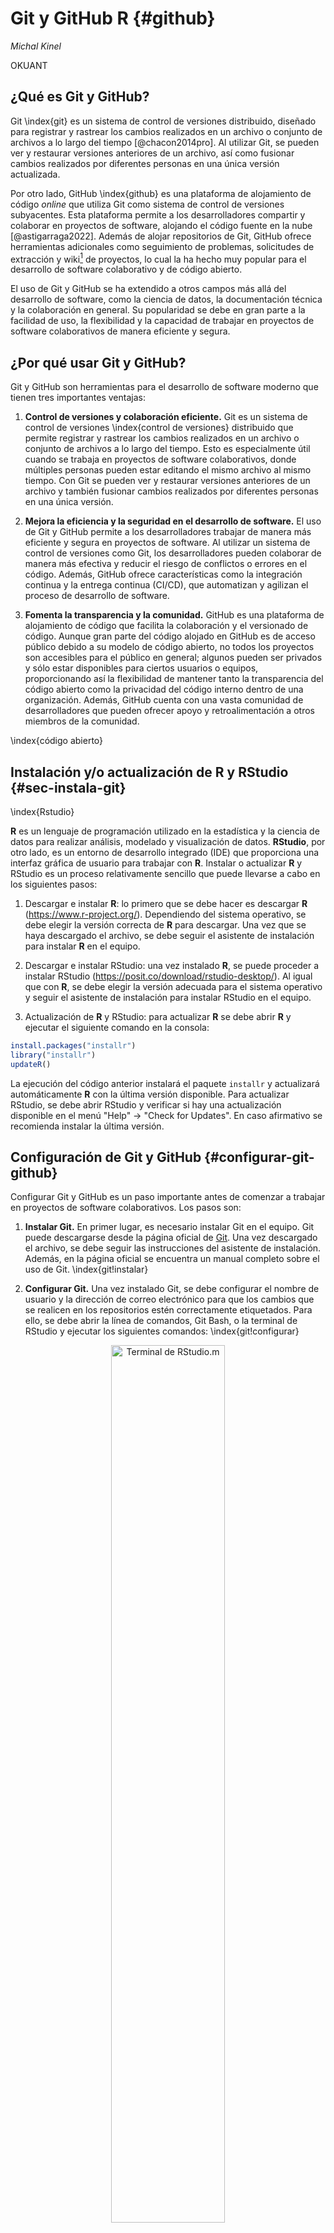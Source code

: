 


# Git y GitHub R {#github}

*Michal Kinel*

OKUANT

## ¿Qué es Git y GitHub?


Git \index{git} es un sistema de control de versiones distribuido, diseñado para
registrar y rastrear los cambios realizados en un archivo o conjunto de
archivos a lo largo del tiempo [@chacon2014pro]. Al utilizar Git, se pueden ver y
restaurar versiones anteriores de un archivo, así como fusionar cambios
realizados por diferentes personas en una única versión actualizada.

Por otro lado, GitHub \index{github} es una plataforma de alojamiento de código *online*
que utiliza Git como sistema de control de versiones subyacentes. Esta
plataforma permite a los desarrolladores compartir y colaborar en
proyectos de software, alojando el código fuente en la nube [@astigarraga2022]. Además de
alojar repositorios de Git, GitHub ofrece herramientas adicionales como
seguimiento de problemas, solicitudes de extracción y wiki[^git-wiki] de
proyectos, lo cual la ha hecho muy popular para el desarrollo de
software colaborativo y de código abierto.

[^git-wiki]: Un wiki es un sitio diseñado para que grupos de usuarios puedan crear páginas sencillas y vincularlas entre sí para capturar y compartir ideas rápidamente.

El uso de Git y GitHub se ha extendido a otros campos más allá del
desarrollo de software, como la ciencia de datos, la documentación
técnica y la colaboración en general. Su popularidad se debe en gran
parte a la facilidad de uso, la flexibilidad y la capacidad de trabajar
en proyectos de software colaborativos de manera eficiente y segura.


## ¿Por qué usar Git y GitHub?


Git y GitHub son herramientas para el desarrollo de software moderno que tienen tres importantes ventajas:

1.  **Control de versiones y colaboración eficiente.** Git es un sistema
    de control de versiones \index{control de versiones} distribuido que permite registrar y rastrear
    los cambios realizados en un archivo o conjunto de archivos a lo
    largo del tiempo. Esto es especialmente útil cuando se trabaja en
    proyectos de software colaborativos, donde múltiples personas pueden
    estar editando el mismo archivo al mismo tiempo. Con Git se pueden
    ver y restaurar versiones anteriores de un archivo y también
    fusionar cambios realizados por diferentes personas en una única
    versión. 

2.  **Mejora la eficiencia y la seguridad en el desarrollo de software.**
    El uso de Git y GitHub permite a los desarrolladores trabajar de
    manera más eficiente y segura en proyectos de software. Al utilizar
    un sistema de control de versiones como Git, los desarrolladores
    pueden colaborar de manera más efectiva y reducir el riesgo de
    conflictos o errores en el código. Además, GitHub ofrece
    características como la integración continua y la entrega continua
    (CI/CD), que automatizan y agilizan el proceso de desarrollo de
    software.

3.  **Fomenta la transparencia y la comunidad.** GitHub es una plataforma de alojamiento de código que facilita la colaboración y el versionado de código. Aunque gran parte del código alojado en GitHub es de acceso público debido a su modelo de código abierto, no todos los proyectos son accesibles para el público en general; algunos pueden ser privados y sólo estar disponibles para ciertos usuarios o equipos, proporcionando así la flexibilidad de mantener tanto la transparencia del código abierto como la privacidad del código interno dentro de una organización. Además, GitHub cuenta con una vasta comunidad de desarrolladores que pueden ofrecer apoyo y retroalimentación a otros miembros de la comunidad.
    
\index{código abierto}



## Instalación y/o actualización de **R** y RStudio {#sec-instala-git}
\index{Rstudio}

**R** es un lenguaje de programación utilizado en la estadística y la
ciencia de datos para realizar análisis, modelado y visualización de
datos. **RStudio**, por otro lado, es un entorno de desarrollo integrado
(IDE) que proporciona una interfaz gráfica de usuario para trabajar con
**R**. Instalar o actualizar **R** y RStudio es un proceso relativamente
sencillo que puede llevarse a cabo en los siguientes pasos:

1.  Descargar e instalar **R**: lo primero que se debe hacer es descargar
    **R** (https://www.r-project.org/). Dependiendo del sistema
    operativo, se debe elegir la versión correcta de **R** para
    descargar. Una vez que se haya descargado el archivo, se debe seguir
    el asistente de instalación para instalar **R** en el equipo.

2.  Descargar e instalar RStudio: una vez instalado **R**, se puede
    proceder a instalar RStudio (https://posit.co/download/rstudio-desktop/). Al igual que
    con **R**, se debe elegir la versión adecuada para el sistema
    operativo y seguir el asistente de instalación para instalar
    RStudio en el equipo.

3.  Actualización de **R** y RStudio: para actualizar **R** se debe
    abrir **R** y ejecutar el siguiente comando en la consola:

  

```r
install.packages("installr") 
library("installr")
updateR()
```

La ejecución del código anterior instalará el paquete `installr` y actualizará automáticamente **R** con la última versión disponible. Para actualizar RStudio, se debe
abrir RStudio y verificar si hay una actualización disponible en el
menú "Help" -> "Check for Updates". En caso afirmativo se recomienda instalar
la última versión.

<!-- En resumen, la instalación o actualización de **R** y RStudio es un -->
<!-- proceso sencillo que se puede realizar siguiendo los pasos mencionados -->
<!-- anteriormente. Mantener estas herramientas actualizadas es importante -->
<!-- para asegurarse de tener acceso a las últimas características y -->
<!-- correcciones de errores. -->

## Configuración de Git y GitHub {#configurar-git-github}

Configurar Git y GitHub es un paso importante antes de comenzar a
trabajar en proyectos de software colaborativos. Los pasos son:


1. **Instalar Git.**  En primer lugar, es necesario instalar Git en el
equipo. Git puede descargarse desde la página oficial de
[Git](https://git-scm.com/downloads). Una vez descargado el
archivo, se debe seguir las instrucciones del asistente de instalación. Además, en la página oficial se encuentra un manual completo
sobre el uso de Git. \index{git!instalar}

2. **Configurar Git.** Una vez instalado Git, se debe configurar
el nombre de usuario y la dirección de correo electrónico para que los
cambios que se realicen en los repositorios estén correctamente
etiquetados. Para ello, se debe abrir la línea de comandos, Git
Bash, o la terminal de RStudio y ejecutar los siguientes comandos:
\index{git!configurar}

<div class="figure" style="text-align: center">
<img src="img/terminal.jpg" alt="Terminal de RStudio.m " width="60%" />
<p class="caption">(\#fig:c310003002)Terminal de RStudio.m </p>
</div>


```git
$ git config --global user.name "Su Nombre"
$ git config --global user.email "su.correo@ejemplo.com"
```
  Con ello se configura el nombre de usuario y la dirección de correo
  electrónico de forma global en Git.

3. **Crear una cuenta en GitHub.** Para utilizar GitHub, es necesario crear
una cuenta en la página oficial de GitHub (<https://github.com/join>).
Una vez creada la cuenta, se debe iniciar sesión en GitHub.
\index{git!crear cuenta}

4. El siguiente paso es la autentificación de las conexiones, que puede hacerse bien mediante clave SHH (Sec. \@ref(clavessh)) o bien mediante *token* de acceso personal (Sec. \@ref(token)).

### Autentificación de las conexiones mediante clave SSH {#clavessh}

Si se quieren autentificar las conexiones con GitHub mediante una clave SSH  (protocolo *Secure Shell*), el primer paso será **configurar la clave SSH**. \index{ssh} La clave SSH es una credencial de acceso para el protocolo de red que permite el acceso remoto a través de una conexión cifrada. Para autentificar las conexiones con GitHub de
manera segura se recomienda configurar una clave SSH en el equipo y
agregarla a la cuenta de GitHub [véase @happygitwithr, Cap. 10]. Para ello, se debe abrir la línea de
comandos Git Bash o la terminal de RStudio y ejecutar el siguiente comando:


```git
$ ssh-keygen -t rsa -b 4096 -C "su.correo@ejemplo.com"
```

generándose una clave SSH. A continuación, se debe agregar la clave
SSH al agente de SSH:
  

```git
$ eval "$(ssh-agent -s)"
$ ssh-add ~/.ssh/id_rsa
```

Finalmente, se debe copiar la clave SSH al portapapeles:


```git
$ clip < ~/.ssh/id_rsa.pub
```
  
y agregarla a la cuenta de GitHub siguiendo las instrucciones en la página de configuración de la cuenta de GitHub:
  

-   en la esquina superior derecha de la página del inicio, haga clic en la
    foto del perfil y, luego, en "Settings" (Configuración);

-   en la sección "Accsess" de la barra lateral, haga clic en "SSH and GPG keys";

-   haga clic en "New SSH key" para agregar la clave SSH (Fig. \@ref(fig:c310003008));

<div class="figure" style="text-align: center">
<img src="img/ssh-add-ssh-key-with-auth.png" alt="Llaves SSH en GitHub" width="60%" />
<p class="caption">(\#fig:c310003008)Llaves SSH en GitHub</p>
</div>

-   en el campo "Title" (Título), agregue una etiqueta descriptiva para
    la clave nueva. Por ejemplo, si está utilizando un portátil
    personal, puede llamar a esta clave "Portátil personal";

-   seleccione el tipo de clave, ya sea de autentificación o de firma;[^git-firma]
    
[^git-firma]: Para obtener más información sobre la firma de una confirmación,
    consulte https://docs.github.com/es/authentication/managing-commit-signature-verification/about-commit-signature-verification


-   pegue su clave pública en el campo "Key" (Fig. \@ref(fig:c310003009));

-   haga clic en "Add SSH key" para agregar la clave SSH;

-   si se le solicita, confirme su contraseña en GitHub.

[^git-token]: Para más información sobre el token de aceso personal consulte el 
Cap. 9 de @happygitwithr (https://happygitwithr.com/https-pat.html).

<div class="figure" style="text-align: center">
<img src="img/ssh-key-paste-with-type.png" alt="Añadir llave SSH en GitHub." width="60%" />
<p class="caption">(\#fig:c310003009)Añadir llave SSH en GitHub.</p>
</div>


### Autentificación basada en token de acceso personal {#token}

Además de utilizar una clave SSH para autentificar las conexiones con
GitHub, también se puede utilizar la autentificación basada en un *token* de
acceso personal (PAT, por sus iniciales en inglés), \index{pat} de GitHub. 

Esta forma de autentificación es
recomendada por GitHub por su seguridad,
especialmente cuando se trabaja con aplicaciones y herramientas que
requieren acceso a repositorios de GitHub.[^git-token] 

A continuación, se describen los pasos para utilizar la autentificación
basada en el *token* de acceso personal de GitHub.

1.  **Generar el token PAT:** existen dos librerías, `usethis` y `gitcreds,`
    que facilitan la generación del PAT y almacenarlo. Para ello se
    introduce en la consola de RStudio:


```r
library(usethis)
usethis::create_github_token()
```


2.  **Seguir las instrucciones en GitHub**: a continuación hay que abrir el sito
    web de GitHub. Se accede mediante el usuario y contraseña, con el
    cuadro para generación del PAT, *New personal access token *(*classic*). En *Note* se introduce una nota identificativa, igual
    que en el procedimiento anterior, y se selecciona el tiempo de
    validez del PAT en la pestaña *Expiration*, dejando las demás
    opciones por defecto. Se hace clic en *Generate token* para crear el
    *token*. Se copia el *token* en la nueva ventana para posteriormente introducirlo en la consola:

    

```r
library(gitcreds)
gitcreds::gitcreds_set()
```

En *password* se pega el *token* copiado anteriormente.

3.  **Verificación del PAT**: para verificar que el nuevo PAT está configurado se introduce en la
    consola:


```r
gitcreds::gitcreds_get(use_cache = FALSE)
```
  

Si la autentificación fue correcta se generará una salida similar a la
  siguiente:
  

```r
 <gitcreds>
   protocol: https
   host    : github.com
   username: mi_usuario
   password: <-- hidden -->
```

Se ha detallado la instalación y configuración de Git, la creación de una cuenta en GitHub y la autentificación mediante clave SSH y token de acceso personal (PAT), estableciendo las bases para un control eficaz de versiones y colaboración.

A continuación, en el apartado "Conectar Git y GitHub con RStudio", se tratará la integración de estas herramientas con RStudio, proporcionando instrucciones para facilitar una incorporación fluida en dicho entorno de desarrollo integrado.


## Conectar Git y GitHub con Rstudio


### RSstudio primero {#conectar-rstudio-primero}

Este apartado se centra en la creación de un nuevo proyecto
en un ordenador local para posteriormente subirlo a GitHub, en remoto.

Una vez instalado y configurado Git en nuestro sistema y ya en disposición de la cuenta
de GitHub, hay que seguir los siguientes pasos para conectar Git y GitHub
con RStudio:

1.  Configurar Git en RStudio: una vez que Git está instalado en el
    sistema, se debe configurar Git en RStudio. Para ello, se debe ir a
    la pestaña "Tools" en la barra de menú principal, seleccionar
    "Global Options" y luego seleccionar "Git/SVN" (Fig. \@ref(fig:c310003014)). Desde allí, se debe
    configurar la ubicación del ejecutable de Git en el sistema.

<div class="figure" style="text-align: center">
<img src="img/tools-general-options.png" alt="Tools de Rstudio." width="40%" />
<p class="caption">(\#fig:c310003014)Tools de Rstudio.</p>
</div>

<!-- \text -->

2.  Verificar la versión de Git, introduciendo en la Terminal:


```git
$ git --version
```

  Si la salida es la versión de Git, entonces la instalación fue ejecutada correctamente.

\pagebreak

3.  Crear un proyecto nuevo desde "File" -> "New project" (Fig. \@ref(fig:c310003016)).


<div class="figure" style="text-align: center">
<img src="img/new-project.png" alt="Nuevo proyecto de Rstudio." width="40%" />
<p class="caption">(\#fig:c310003016)Nuevo proyecto de Rstudio.</p>
</div>


4.  En el cuadro de la Fig. \@ref(fig:c310003016) se procede dando clic en "New directory"
    y en la siguiente ventana se rellenan los datos, como el nombre del
    proyecto, y se marca la opción "Create a git repository" para crear
    un nevo proyecto con repositorio de Git (Fig.\@ref( c310003017)).

<div class="figure" style="text-align: center">
<img src="img/new-project-rstudo.png" alt="Nuevo proyecto en un directorio nuevo." width="40%" />
<p class="caption">(\#fig:c310003017)Nuevo proyecto en un directorio nuevo.</p>
</div>


\pagebreak

5.  En el icono de Git, en la parte superior, se accede a la ventana de
    revisión de cambios, se añaden los ficheros pinchando en los ticks,
    se añade el mensaje de confirmación y se hace clic en "commit" (Fig. \@ref( fig:c310003018)).

<div class="figure" style="text-align: center">
<img src="img/commit-rstudio.png" alt="Revisión de cambios." width="40%" />
<p class="caption">(\#fig:c310003018)Revisión de cambios.</p>
</div>


6.  Alternativamente, se puede utilizar la pestaña de Git, marcando los
    ficheros modificados o creados y confirmando mediante clic en "commit"
    tras el cual se abrirá el cuadro de diálogo anterior (Fig. \@ref( fig:c310003019).


<div class="figure" style="text-align: center">
<img src="img/git-pestana.png" alt="Revisión de cambios" width="40%" />
<p class="caption">(\#fig:c310003019)Revisión de cambios</p>
</div>



7.  Para subir los cambios realizados en el proyecto recién configurado
    en RStudio, habiendo configurado Git y GitHub en los pasos
    anteriores, se ejecuta el siguiente código:
    

```r
library("usethis")
usethis::use_github()
```

La función `usethis::use_github()` con los valores por defecto crea un
repositorio público con el nombre de proyecto en la cuenta asociada.
Para ver más opciones acuda a la ayuda de la función, ejecutando en la
consola `?usethis::use_github`.



### GitHub primero


Este apartado se dedica a explicar el proceso de integración de Git y GitHub con RStudio, a partir de un repositorio ya creado en GitHub. El primer paso consiste en verificar si Git  está instalado correctamente en el sistema. Esto puede verificarse utilizando el comando `git--version` en la terminal de RStudio. Una vez confirmada la instalación de Git, se procederá a la configuración de la conexión entre RStudio y el repositorio existente en GitHub. Este proceso implica clonar el repositorio remoto en el sistema local, permitiendo así el acceso y la edición de los archivos de código localmente, al tiempo que se mantiene la capacidad de realizar *commits*, *pushes* y *pulls* hacia el repositorio remoto en GitHub.


```git
$ git --version
```


Cuando la salida de la terminal arroje la versión de Git entonces la instalación fue correcta. En el caso de que la salida no arroje la versión vuelva la Sec. \@ref(configurar-git-github) o consulte el manual de la página oficial de Git en: [https://git-scm.com](https://git-scm.com).


A continuación, se describe paso a paso sobre cómo conectar GitHub y
RStudio a partir de un proyecto ya existente en GitHub y con Git
configurado previamente:


1.  Abra RStudio y seleccione la opción "New Project" en la pestaña
    "File" del menú principal. Posteriormente haga clic en la opción
    "Version Control" (Fig. \@ref(fig: c310003022)).

<div class="figure" style="text-align: center">
<img src="img/new-project.png" alt="Nuevo proyecto de Rstudio." width="40%" />
<p class="caption">(\#fig:c310003022)Nuevo proyecto de Rstudio.</p>
</div>

\pagebreak

2.  En la ventana emergente que aparece, elija "Git" (Fig. \@ref(fig:c310003023)).

<div class="figure" style="text-align: center">
<img src="img/new-project-git.png" alt="Crear proyecto desde control de versiones" width="40%" />
<p class="caption">(\#fig:c310003023)Crear proyecto desde control de versiones</p>
</div>


3.  En la ventana que se muestra en la (Fig. \@ref(c310003024)), pegue la URL del repositorio que desee clonar y presione "Create Project". RStudio preguntará en qué
    carpeta desea guardar el proyecto; una vez elegida la
    ubicación, el proyecto se clonará en la computadora.


<div class="figure" style="text-align: center">
<img src="img/new-project-git-repo.png" alt="Nuevo proyecto desde un repositorio de Git." width="40%" />
<p class="caption">(\#fig:c310003024)Nuevo proyecto desde un repositorio de Git.</p>
</div>



## Flujo de trabajo general de Git y GitHub en RStudio

A continuación se describe un flujo básico de trabajo, comenzando desde
RStudio:

1.  **Iniciar un repositorio local**: o primero que hay que hacer es
    inicializar un repositorio local en RStudio. Para ello, abra RStudio
    y seleccione la opción "New Project" en la pestaña "File" del menú
    principal. Luego, seleccione la opción "New Directory" y elija una
    ubicación para su proyecto. A continuación, seleccione "Version
    Control" y luego "Git". RStudio le preguntará si desea inicializar
    un repositorio en este directorio; haga clic en "Yes". Tal y como se
    ha descrito en el punto 1 de la Sec. \@ref(conectar-rstudio-primero). 

2.  **Añadir archivos al repositorio**: ahora debe añadir los archivos
    de su proyecto al repositorio. Para ello, haga clic en la pestaña
    "Git", en la parte superior derecha de RStudio, y luego seleccione
    los archivos que desea agregar al repositorio. Haga clic en el botón
    "Stage" y los archivos seleccionados pasarán a la sección "Staged"
    en la parte inferior de la pestaña "Git". Si desea agregar todos los
    archivos del proyecto al repositorio, haga clic en el botón "Stage
    All".

3.  **Hacer un "commit" de los cambios**: una vez que los archivos están
    en la sección "Staged", debe hacer un "commit" para registrar los
    cambios. Para hacerlo, escriba un mensaje breve que describa los
    cambios que ha realizado en la sección "Commit message". Luego, haga
    clic en el botón "Commit". Los cambios se registrarán en el
    repositorio local.

4.  **Crear una rama (opcional)**: si desea trabajar en una nueva
    función o corregir un error sin afectar la rama principal (master o
    main), debe crear una nueva rama. Para ello, haga clic en el botón
    "New Branch" en la pestaña "Git". Escriba un nombre para la nueva
    rama y haga clic en "Create". Ahora ya es posible hacer cambios en
    los archivos en la nueva rama sin afectar la rama principal.

5.  **Subir los cambios al repositorio remoto**: una vez que ha hecho un
    "commit" o confirmación de sus cambios, hay que subirlos al
    repositorio remoto en GitHub. Para ello, haga clic en el botón
    "Push" en la pestaña "Git". Los cambios se subirán al repositorio
    remoto en GitHub, que fue configurado en la Sec. \@ref(configurar-git-github).

6.  **Solicitar un pull request (opcional)**: si trabaja en un proyecto
    colaborativo con otros usuarios, debe solicitar un "pull request"
    antes de fusionar los cambios en la rama principal. Para hacerlo,
    haga clic en la pestaña "Pull Requests" en la interfaz de GitHub.
    Luego, haga clic en el botón "New Pull Request" y siga las
    instrucciones para crear la solicitud.

7.  **Fusionar los cambios en la rama principal (opcional)**: si trabaja
    en una nueva rama y desea fusionar los cambios en la rama principal,
    debe crear una solicitud de "pull request". Si la solicitud es
    aceptada por el propietario del repositorio, los cambios se
    fusionarán en la rama principal.
    
::: {.infobox data-latex=""}
**Repositorio local y remoto**

-   El **repositorio local** \index{repositorio!local} en Git es una copia completa de un proyecto que se
    encuentra en el equipo del usuario. Con un repositorio local, los
    usuarios pueden trabajar en un proyecto sin conexión a Internet y
    luego enviar los cambios al repositorio remoto cuando estén
    conectados.
    
-   El **repositorio remoto** \index{repositorio!remoto} en GitHub es una versión en línea del proyecto
    que está almacenada en los servidores de GitHub. Los usuarios pueden
    clonar un repositorio remoto a su equipo para tener una copia local
    del proyecto y trabajar en ella. Los cambios realizados en la copia
    local pueden ser enviados al repositorio remoto para compartirlos
    con otros usuarios.
:::

En resumen, el flujo de trabajo general de Git y GitHub en RStudio
implica inicializar un repositorio local, añadir archivos al
repositorio, hacer un "commit" de los cambios, crear una nueva rama si es
necesario, subir los cambios al repositorio remoto en GitHub.

Todas las operaciones se pueden realizar desde la terminal de RStudio.
Aquí hay algunos de los comandos más comunes que se utilizan en Git:

-   **git init**: crea un nuevo
    repositorio de Git. Se ejecuta en el directorio raíz del proyecto y
    establece la estructura necesaria para que Git rastree los cambios
    en el código fuente.

-   **git clone**: clona un repositorio
    existente de Git. Es útil cuando se desea trabajar en un proyecto
    que ya está en GitHub o en otro servicio de alojamiento de
    repositorios de Git.

-   **git add**: agrega archivos nuevos o
    modificados al área de preparación "Stage" de Git. La preparación es
    el primer paso para confirmar los cambios en Git.

-   **git commit**: confirma los cambios
    realizados en el repositorio de Git. Los cambios confirmados se
    guardan en la base de datos de Git y se etiquetan con un mensaje que
    describe los cambios.

-   **git push**: envía los cambios
    confirmados a un repositorio remoto, como GitHub. Esto actualiza el
    repositorio remoto con los cambios realizados en el repositorio
    local.

-   **git pull**: actualiza el repositorio
    local con los cambios realizados en el repositorio remoto. Es útil
    cuando se está trabajando en un proyecto colaborativo y otros
    colaboradores han realizado cambios en el repositorio remoto.

-   **git branch**: crea, lista y elimina ramas en el repositorio de Git. Las ramas son una forma de
    trabajar en diferentes versiones del proyecto sin afectar la rama
    principal.

-   **git merge**: fusiona ramas diferentes del repositorio de Git. Se suele utilizar cuando
    se trabaja en diferentes ramas y se desea integrar los cambios
    realizados en una rama en la rama principal.

-   **git status**: verifica el estado del
    repositorio de Git. Proporciona información sobre los archivos que
    se han modificado y los archivos que se han agregado al área de
    preparación.

-   **git log**: muestra un registro detallado
    de los cambios confirmados en el repositorio de Git. Muestra
    información como el autor del cambio, la fecha y la descripción del
    cambio.

Para conocer más a fondo la mecánica de Git es muy recomendable el
manual [@chacon2014pro] o la hoja resumen proporcionada por GitHub,
disponible en https://training.github.com/downloads/es_ES/github-git-cheat-sheet.pdf.




::: {.infobox_resume data-latex=""}
### Resumen {-}

- Git es un sistema de control de versiones distribuido utilizado para rastrear cambios en archivos a lo largo del tiempo, mientras que GitHub es una plataforma de alojamiento de código que utiliza Git como su sistema de control de versiones subyacente. 

- La instalación y configuración de Git y GitHub es sencilla y permite una colaboración eficiente y el control de versiones en el desarrollo de software. 

- Conectar GitHub y RStudio implica configurar las credenciales de Git, hacer cambios en los archivos y enviar los cambios al repositorio de GitHub. 

- El flujo de trabajo general en Git y GitHub implica inicializar un repositorio local, agregar archivos, comprometer cambios, crear una nueva rama si es necesario, enviar cambios al repositorio remoto, solicitar una solicitud de extracción si se trabaja en colaboración y fusionar cambios en la rama principal.

:::
